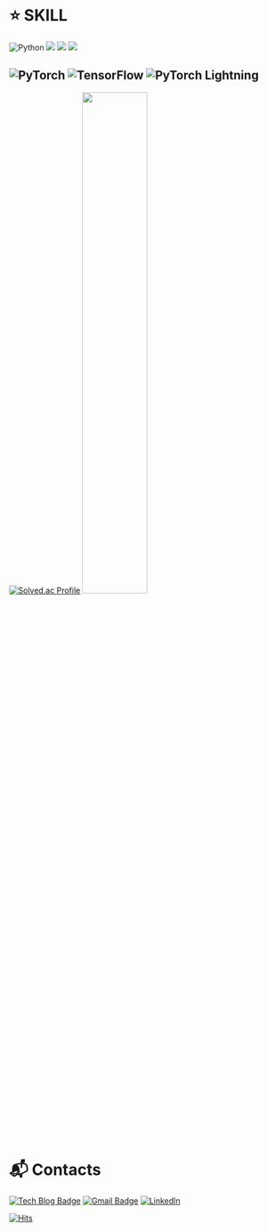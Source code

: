 # ⭐ **SKILL**
![Python](https://img.shields.io/badge/Python-3776AB.svg?&style=for-the-badge&logo=Python&logoColor=white)
<img src="https://img.shields.io/badge/mysql-4479A1?style=for-the-badge&logo=mysql&logoColor=white">
<img src="https://img.shields.io/badge/pandas-150458?style=for-the-badge&logo=pandas&logoColor=white">
<img src="https://img.shields.io/badge/numpy-013243?style=for-the-badge&logo=numpy&logoColor=white">


![PyTorch](https://img.shields.io/badge/PyTorch-EE4C2C.svg?&style=for-the-badge&logo=PyTorch&logoColor=white)
![TensorFlow](https://img.shields.io/badge/TensorFlow-FF6F00.svg?&style=for-the-badge&logo=TensorFlow&logoColor=white)
![PyTorch Lightning](https://img.shields.io/badge/PyTorchLightning-792EE5.svg?&style=for-the-badge&logo=lightning&logoColor=white)
---
[![Solved.ac Profile](http://mazassumnida.wtf/api/v2/generate_badge?boj=su9130)](https://solved.ac/su9130/) <a href="https://github.com/anuraghazra/github-readme-stats">
  <img src="https://github-readme-stats.vercel.app/api?username=darkhairlove&show_icons=true&theme=material-palenight&hide_border=true&bg_color=20232a&icon_color=E3E3E3A8&text_color=fff&title_color=918FE0&count_private=true" width=48% />
</a>   
# :mailbox_with_mail: Contacts
[![Tech Blog Badge](http://img.shields.io/badge/-Tech%20blog-black?style=flat-square&logo=github&link=https://darkhairlove.github.io/)](https://darkhairlove.github.io/)
[![Gmail Badge](https://img.shields.io/badge/Gmail-d14836?style=flat-square&logo=Gmail&logoColor=white&link=mailto:suqkr12@gmail.com)](mailto:suqkr12@gmail.com)
[![LinkedIn](https://img.shields.io/badge/LinkedIn-Sujin%20Park-blue?style=for-the-badge&logo=linkedin)](https://kr.linkedin.com/in/sujin-park-data-darkhair)


[![Hits](https://hits.seeyoufarm.com/api/count/incr/badge.svg?url=https%3A%2F%2Fgithub.com%2Fdarkhairlove&count_bg=%23F499FF&title_bg=%23555555&icon=github.svg&icon_color=%23E7E7E7&title=hits&edge_flat=false)](https://hits.seeyoufarm.com)

